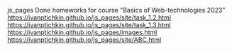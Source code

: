 js_pages
Done homeworks for course "Basics of Web-technologies 2023"
https://ivanptichkin.github.io/js_pages/site/task_1.2.html
https://ivanptichkin.github.io/js_pages/site/task_1.3.html
https://ivanptichkin.github.io/js_pages/images.html
https://ivanptichkin.github.io/js_pages/site/ABC.html
